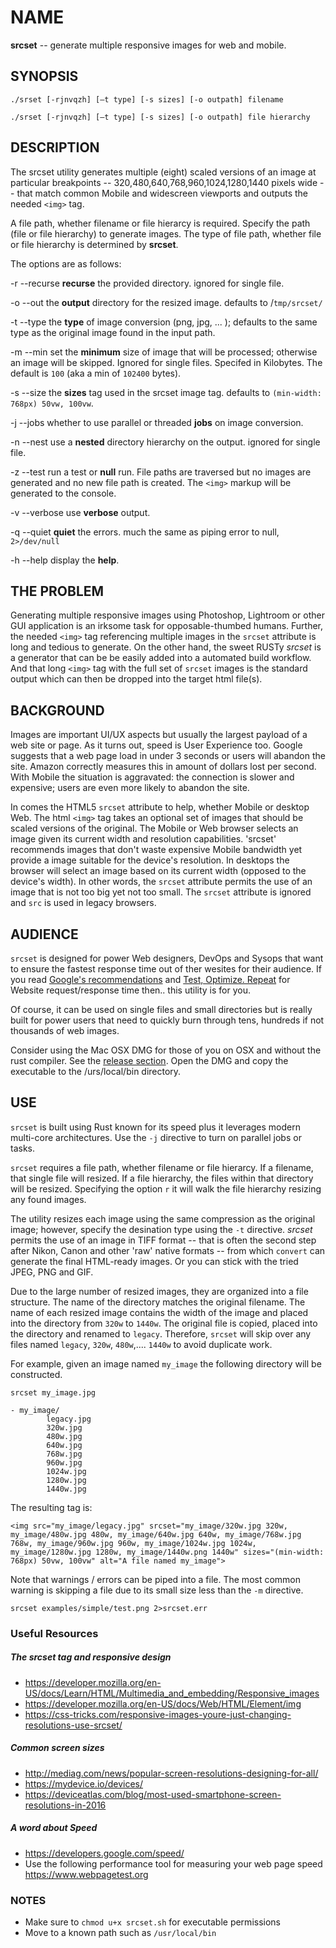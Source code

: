 # NAME

**srcset** -- generate multiple responsive images for web and mobile.

## SYNOPSIS

`./srset [-rjnvqzh] [—t type] [-s sizes] [-o outpath] filename`

`./srset [-rjnvqzh] [—t type] [-s sizes] [-o outpath] file hierarchy`

## DESCRIPTION

The srcset utility generates multiple (eight) scaled versions of an image at particular breakpoints -- 320,480,640,768,960,1024,1280,1440 pixels wide -- that match common Mobile and widescreen viewports and outputs the needed `<img>` tag.

A file path, whether filename or file hierarcy is required. Specify the path (file or file hierarchy) to generate images. The type of file path, whether file or file hierarchy is determined by **srcset**.

The options are as follows:

-r  --recurse  **recurse** the provided directory. ignored for single file.

-o  --out       the **output** directory for the resized image. defaults to /`tmp/srcset/`

-t  --type      the **type** of image conversion (png, jpg, ... ); defaults to the same type as the original image found in the input path.

-m  --min     set the **minimum** size of image that will be processed; otherwise an image will be skipped. Ignored for single files. Specifed in Kilobytes. The default is `100` (aka  a min of `102400` bytes). 

-s  --size      the **sizes** tag used in the srcset image tag. defaults to `(min-width: 768px) 50vw, 100vw`.

-j  --jobs      whether to use parallel or threaded **jobs** on image conversion.

-n  --nest     use a **nested** directory hierarchy on the output. ignored for single file.

-z  --test      run a test or **null** run. File paths are traversed but no images are generated and no new file path is created. The `<img>` markup will be generated to the console.

-v   --verbose   use **verbose** output.

-q  --quiet     **quiet** the errors. much the same as piping error to null, `2>/dev/null` 

-h --help        display the **help**.

## THE PROBLEM

Generating multiple responsive images using Photoshop, Lightroom or other GUI application is an irksome task for opposable-thumbed humans. Further, the needed `<img>` tag referencing multiple images in the `srcset` attribute is long and tedious to generate. On the other hand, the sweet RUSTy *srcset* is a generator that can be be easily added into a automated build workflow. And that long `<img>` tag with the full set of `srcset` images is the standard output which can then be dropped into the target html file(s).

## BACKGROUND

Images are important UI/UX aspects but usually the largest payload of a web site or page. As it turns out, speed is User Experience too. Google suggests that a web page load in under 3 seconds or users will abandon the site. Amazon correctly measures this in amount of dollars lost per second. With Mobile the situation is aggravated: the connection is slower and expensive; users are even more likely to abandon the site.

In comes the HTML5 `srcset` attribute to help, whether Mobile or desktop Web. The html `<img>` tag takes an optional set of images that should be scaled versions of the original. The Mobile or Web browser selects an image given its current width and resolution capabilities. 'srcset' recommends images that don't waste expensive Mobile bandwidth yet provide a image suitable for the device's resolution. In desktops the browser will select an image based on its current width (opposed to the device's width). In other words, the `srcset` attribute permits the use of an image that is not too big yet not too small. The `srcset` attribute is ignored and `src` is used in legacy browsers.

## AUDIENCE

`srcset` is designed for power Web designers, DevOps and Sysops that want to ensure the fastest response time out of ther wesites for their audience. If you read [Google's recommendations](https://developers.google.com/speed/) and [Test, Optimize. Repeat](https://www.webpagetest.org/) for Website request/response time then.. this utility is for you.  

Of course, it can be used on single files and small directories but is really built for power users that need to quickly burn through tens, hundreds if not thousands of web images. 

Consider using the Mac OSX DMG for those of you on OSX and without the rust compiler. See the [release section](https://github.com/adrianboston/srcset/releases). Open the DMG and copy the executable to the /urs/local/bin directory. 

## USE

`srcset` is built using Rust known for its speed plus it leverages modern multi-core architectures. Use the `-j` directive to turn on parallel jobs or tasks. 

`srcset` requires a file path, whether filename or file hierarcy. If a filename, that single file will resized. If a file hierarchy, the files within that directory will be resized. Specifying the option `r` it will walk the file hierarchy resizing any found images.

The utility resizes each image using the same compression as the original image; however, specify the desination type using the `-t` directive. *srcset* permits the use of an image in TIFF format -- that is often the second step after Nikon, Canon and other 'raw' native formats -- from which `convert` can generate the final HTML-ready images. Or you can stick with the tried JPEG, PNG and GIF.

Due to the large number of resized images, they are organized into a file structure. The name of the directory matches the original filename. The name of each resized image contains the width of the image and placed into the directory from `320w` to `1440w`. The original file is copied, placed into the directory and renamed to `legacy`. Therefore, `srcset` will skip over any files named `legacy`, `320w`, `480w`,.... `1440w` to avoid duplicate work. 

For example, given an image named `my_image` the following directory will be constructed.

```
srcset my_image.jpg

- my_image/
        legacy.jpg
        320w.jpg
        480w.jpg
        640w.jpg
        768w.jpg
        960w.jpg
        1024w.jpg
        1280w.jpg
        1440w.jpg
```

The resulting tag is:

```
<img src="my_image/legacy.jpg" srcset="my_image/320w.jpg 320w, my_image/480w.jpg 480w, my_image/640w.jpg 640w, my_image/768w.jpg 768w, my_image/960w.jpg 960w, my_image/1024w.jpg 1024w, my_image/1280w.jpg 1280w, my_image/1440w.png 1440w" sizes="(min-width: 768px) 50vw, 100vw" alt="A file named my_image">
```

Note that warnings / errors can be piped into a file. The most common warning is skipping a file due to its small size less than the `-m` directive.

`srcset examples/simple/test.png 2>srcset.err`


### Useful Resources

##### The srcset tag and responsive design

- https://developer.mozilla.org/en-US/docs/Learn/HTML/Multimedia_and_embedding/Responsive_images
- https://developer.mozilla.org/en-US/docs/Web/HTML/Element/img
- https://css-tricks.com/responsive-images-youre-just-changing-resolutions-use-srcset/

##### Common screen sizes

- http://mediag.com/news/popular-screen-resolutions-designing-for-all/
- https://mydevice.io/devices/
- https://deviceatlas.com/blog/most-used-smartphone-screen-resolutions-in-2016

##### A word about Speed

- https://developers.google.com/speed/
- Use the following performance tool for measuring your web page speed https://www.webpagetest.org

### NOTES

- Make sure to `chmod u+x srcset.sh` for executable permissions
- Move to a known path such as `/usr/local/bin`
